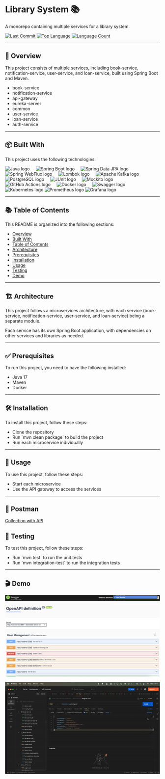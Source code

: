 <h1 align="left">Library System 📚</h1>
<p align="left">A monorepo containing multiple services for a library system.</p>

<p align="left">
  <a href="https://github.com/l4yoos/library/commits/main">
    <img src="https://img.shields.io/github/last-commit/l4yoos/library" alt="Last Commit">
  </a>
  <a href="https://github.com/l4yoos/library">
    <img src="https://img.shields.io/github/languages/top/l4yoos/library" alt="Top Language">
  </a>
  <a href="https://github.com/l4yoos/library">
    <img src="https://img.shields.io/github/languages/count/l4yoos/library" alt="Language Count">
  </a>
</p>

<hr/>

<h2 align="left" id="overview">🚀 Overview</h2>
<p align="left">This project consists of multiple services, including book-service, notification-service, user-service, and loan-service, built using Spring Boot and Maven.</p>
<ul align="left">
  <li>book-service</li>
  <li>notification-service</li>
  <li>api-gateway</li>
  <li>eureka-server</li>
  <li>common</li>
  <li>user-service</li>
  <li>loan-service</li>
  <li>auth-service</li>
</ul>

<hr/>

<h2 align="left" id="built-with">📦 Built With</h2>
<p align="left">This project uses the following technologies:</p>
<div align="left">
  <img src="https://img.shields.io/badge/Java 17-007396?logo=java&logoColor=white&style=for-the-badge" height="30" alt="Java logo" />
  <img width="12" />
  <img src="https://img.shields.io/badge/Spring_Boot-6DB33F?logo=spring-boot&logoColor=white&style=for-the-badge" height="30" alt="Spring Boot logo" />
  <img width="12" />
  <img src="https://img.shields.io/badge/Spring_Data_JPA-6DB33F?logo=spring&logoColor=white&style=for-the-badge" height="30" alt="Spring Data JPA logo" />
  <img width="12" />
  <img src="https://img.shields.io/badge/Spring_WebFlux-6DB33F?logo=spring&logoColor=white&style=for-the-badge" height="30" alt="Spring WebFlux logo" />
  <img width="12" />
  <img src="https://img.shields.io/badge/Lombok-A01083?logo=lombok&logoColor=white&style=for-the-badge" height="30" alt="Lombok logo" />
  <img width="12" />
  <img src="https://img.shields.io/badge/Apache_Kafka-231F20?logo=apachekafka&logoColor=white&style=for-the-badge" height="30" alt="Apache Kafka logo" />
  <img width="12" />
  <img src="https://img.shields.io/badge/PostgreSQL-4169E1?logo=postgresql&logoColor=white&style=for-the-badge" height="30" alt="PostgreSQL logo" />
  <img width="12" />
  <img src="https://img.shields.io/badge/JUnit5-25A642?logo=junit5&logoColor=white&style=for-the-badge" height="30" alt="JUnit logo" />
  <img width="12" />
  <img src="https://img.shields.io/badge/Mockito-3776AB?logo=mockito&logoColor=white&style=for-the-badge" height="30" alt="Mockito logo" />
  <img width="12" />
  <img src="https://img.shields.io/badge/GitHub_Actions-2088FF?logo=githubactions&logoColor=white&style=for-the-badge" height="30" alt="GitHub Actions logo" />
  <img width="12" />
  <img src="https://img.shields.io/badge/Docker-2496ED?logo=docker&logoColor=white&style=for-the-badge" height="30" alt="Docker logo" />
  <img width="12" />
  <img src="https://img.shields.io/badge/Swagger-85EA2D?logo=swagger&logoColor=black&style=for-the-badge" height="30" alt="Swagger logo" />
  <img width="12" />
  <img src="https://img.shields.io/badge/Kubernetes-326CE5?logo=kubernetes&logoColor=white&style=for-the-badge" height="30" alt="Kubernetes logo" />
  <img src="https://img.shields.io/badge/Prometheus-342345?logo=Prometheus&logoColor=white&style=for-the-badge" height="30" alt="Prometheus logo" />
  <img src="https://img.shields.io/badge/Grafana-342345?logo=Grafana&logoColor=white&style=for-the-badge" height="30" alt="Grafana logo" />
</div>

<hr/>

<h2 align="left" id="table-of-contents">📚 Table of Contents</h2>
<p align="left">This README is organized into the following sections:</p>
<ul align="left">
  <li><a href="#overview">Overview</a></li>
  <li><a href="#built-with">Built With</a></li>
  <li><a href="#table-of-contents">Table of Contents</a></li>
  <li><a href="#architecture">Architecture</a></li>
  <li><a href="#prerequisites">Prerequisites</a></li>
  <li><a href="#installation">Installation</a></li>
  <li><a href="#usage">Usage</a></li>
  <li><a href="#testing">Testing</a></li>
  <li><a href="#demo">Demo</a></li>
</ul>

<hr/>

<h2 align="left" id="architecture">🏗️ Architecture</h2>
<p align="left">This project follows a microservices architecture, with each service (book-service, notification-service, user-service, and loan-service) being a separate module.</p>
<p align="left">Each service has its own Spring Boot application, with dependencies on other services and libraries as needed.</p>

<hr/>

<h2 align="left" id="prerequisites">✅ Prerequisites</h2>
<p align="left">To run this project, you need to have the following installed:</p>
<ul align="left">
  <li>Java 17</li>
  <li>Maven</li>
  <li>Docker</li>
</ul>

<hr/>

<h2 align="left" id="installation">🛠️ Installation</h2>
<p align="left">To install this project, follow these steps:</p>
<ul align="left">
  <li>Clone the repository</li>
  <li>Run `mvn clean package` to build the project</li>
  <li>Run each microservice individually</li>
</ul>

<hr/>

<h2 align="left" id="usage">🚀 Usage</h2>
<p align="left">To use this project, follow these steps:</p>
<ul align="left">
  <li>Start each microservice</li>
  <li>Use the API gateway to access the services</li>
</ul>

<hr/>

<h2 align="left" id="postman">🚀 Postman</h2>
<p align="left">
    <a href="https://www.postman.com/l4yoosek/workspace/library/collection/29730936-e8bd00f8-03b1-4a71-9fd8-8daeb8fb8680?action=share&creator=29730936"> Collection with API</a>
</p>


<h2 align="left" id="testing">🧪 Testing</h2>
<p align="left">To test this project, follow these steps:</p>
<ul align="left">
  <li>Run `mvn test` to run the unit tests</li>
  <li>Run `mvn integration-test` to run the integration tests</li>
</ul>

<hr/>

<h2 align="left" id="demo">🎬 Demo</h2>

<p align="left">
  <img src="swagger.png" alt="Swagger PNG" width="600">
</p>


<p align="left">
  <img src="demo.gif" alt="Demo GIF" width="600">
</p>
